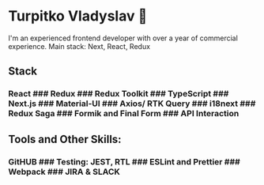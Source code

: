 # Turpitko Vladyslav 👋

I'm an experienced frontend developer with over a year of commercial experience. Main stack: Next, React, Redux

## Stack

   ### React ### Redux ### Redux Toolkit ### TypeScript ### Next.js ### Material-UI ### Axios/ RTK Query ### i18next ### Redux Saga  ### Formik and Final Form  ### API Interaction

## Tools and Other Skills:

### GitHUB ### Testing: JEST, RTL ### ESLint and Prettier ### Webpack ### JIRA & SLACK

<!--
**TURP1/TURP1** is a ✨ _special_ ✨ repository because its `README.md` (this file) appears on your GitHub profile.

Here are some ideas to get you started:

- 🔭 I’m currently working on ...
- 🌱 I’m currently learning ...
- 👯 I’m looking to collaborate on ...
- 🤔 I’m looking for help with ...
- 💬 Ask me about ...
- 📫 How to reach me: ...
- 😄 Pronouns: ...
- ⚡ Fun fact: ...
-->
